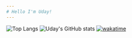 ```yaml
---
# Hello I'm Uday!
---
```

![Top Langs](https://github-readme-stats.vercel.app/api/top-langs/?username=upsatwal)
![Uday's GitHub stats](https://github-readme-stats.vercel.app/api?username=upsatwal)
[![wakatime](https://wakatime.com/badge/user/30896d01-87de-4cb2-95e2-35607321e513.svg)](https://wakatime.com/@30896d01-87de-4cb2-95e2-35607321e513)
